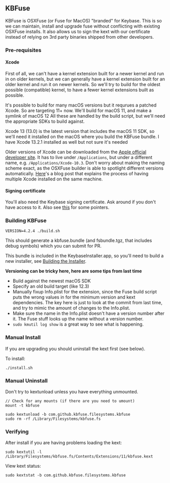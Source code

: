 ## KBFuse

KBFuse is OSXFuse (or Fuse for MacOS) "branded" for Keybase. This is so we can maintain, install and upgrade fuse without
conflicting with existing OSXFuse installs. It also allows us to sign the kext with our certificate instead
of relying on 3rd party binaries shipped from other developers.

### Pre-requisites

#### Xcode

First of all, we can't have a kernel extension built for a newer kernel and
run in on older kernels, but we can generally have a kernel extension built for
an older kernel and run it on newer kernels. So we'll try to build for the
oldest possible (compatible) kernel, to have a fewer kernel extensions built as
possible.

It's possible to build for many macOS versions but it requrues a patched Xcode.
So are targeting 11+ now. We'll build for macOS 11, and make a symlink of
macOS 12 All these are handled by the build script, but we'll need the
appropriate SDKs to build against.

Xcode 13 (13.0) is the latest version that includes the macOS 11 SDK, so we'll
need it installed on the macOS where you build the KBFuse bundle. I have Xcode
13.2.1 installed as well but not sure it's needed

Older versions of Xcode can be downloaded from the [Apple official developer
site](https://developer.apple.com/download/more/). It has to live under
`/Applications`, but under a different name, e.g. `/Applications/Xcode-10.3`.
Don't worry about making the naming scheme exact, as the OSXFuse builder is
able to spotlight different versions automatically.
[Here](https://medium.com/@hacknicity/working-with-multiple-versions-of-xcode-e331c01aa6bc)'s
a blog post that explains the process of having multiple Xcode installed on the
same machine.

#### Signing certificate

You'll also need the Keybase signing certificate. Ask around if you don't have
access to it. Also see
[this](https://github.com/keybase/client/tree/master/osx/Scripts#build-the-installer)
for some pointers.

### Building KBFuse

    VERSION=4.2.4 ./build.sh

This should generate a kbfuse.bundle (and fsbundle.tgz, that includes debug symbols)
which you can submit for PR.

This bundle is included in the KeybaseInstaller.app, so you'll need to build a new
installer, see [Building the Installer](/osx/Scripts/README.md).

**Versioning can be tricky here, here are some tips from last time**

- Build against the newest macOS SDK
- Specify an old build target (like 12.3)
- Manually fixup Info.plist for the extension, since the Fuse build script puts the wrong values in for the minimum version and kext dependencies.
  The key here is just to look at the commit from last time, and try to mimic the amount of changes to the Info.plist.
- Make sure the name in the Info.plist doesn't have a version number after it. The Fuse stuff looks up the name without
  a version number.
- `sudo kmutil log show` is a great way to see what is happening.

### Manual Install

If you are upgrading you should uninstall the kext first (see below).

To install:

    ./install.sh

### Manual Uninstall

Don't try to kextunload unless you have everything unmounted.

    // Check for any mounts (if there are you need to umount)
    mount -t kbfuse

    sudo kextunload -b com.github.kbfuse.filesystems.kbfuse
    sudo rm -rf /Library/Filesystems/kbfuse.fs

### Verifying

After install if you are having problems loading the kext:

    sudo kextutil -l /Library/Filesystems/kbfuse.fs/Contents/Extensions/11/kbfuse.kext

View kext status:

    sudo kextstat -b com.github.kbfuse.filesystems.kbfuse
